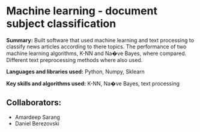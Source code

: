 # Machine learning - document subject classification
**Summary:** Built software that used machine learning and text processing to classify news articles according to there topics. The performance of two machine learning algorithms, K-NN and Na�ve Bayes, where compared. Different text preprocessing methods where also used.

**Languages and libraries used:** Python, Numpy, Sklearn

**Key skills and algorithms used:** K-NN, Na�ve Bayes, text processing
## Collaborators:  
- Amardeep Sarang
- Daniel Berezovski
